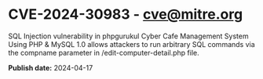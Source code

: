 # CVE-2024-30983 - cve@mitre.org

SQL Injection vulnerability in phpgurukul Cyber Cafe Management System Using PHP & MySQL 1.0 allows attackers to run arbitrary SQL commands via the compname parameter in /edit-computer-detail.php file.

**Publish date:** 2024-04-17
